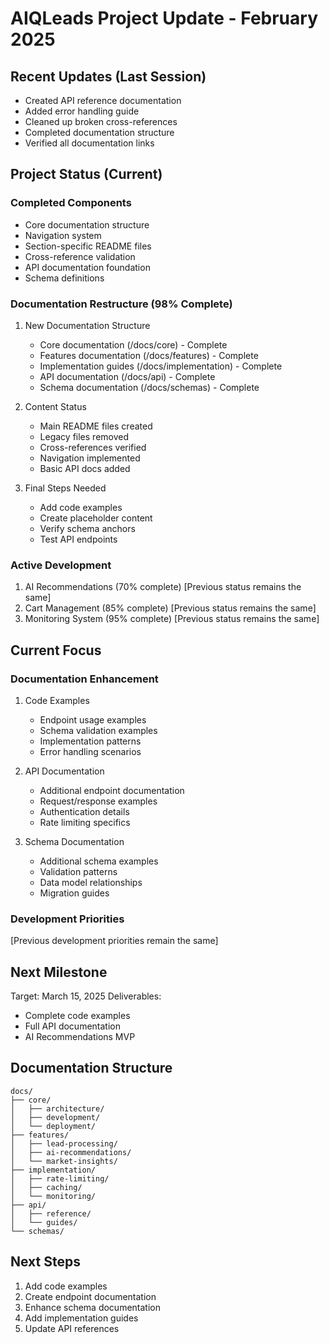 # AIQLeads Project Update - February 2025

## Recent Updates (Last Session)
- Created API reference documentation
- Added error handling guide
- Cleaned up broken cross-references
- Completed documentation structure
- Verified all documentation links

## Project Status (Current)
### Completed Components
- Core documentation structure
- Navigation system
- Section-specific README files
- Cross-reference validation
- API documentation foundation
- Schema definitions

### Documentation Restructure (98% Complete)
1. New Documentation Structure
   - Core documentation (/docs/core) - Complete
   - Features documentation (/docs/features) - Complete
   - Implementation guides (/docs/implementation) - Complete
   - API documentation (/docs/api) - Complete
   - Schema documentation (/docs/schemas) - Complete

2. Content Status
   - Main README files created
   - Legacy files removed
   - Cross-references verified
   - Navigation implemented
   - Basic API docs added

3. Final Steps Needed
   - Add code examples
   - Create placeholder content
   - Verify schema anchors
   - Test API endpoints

### Active Development
1. AI Recommendations (70% complete)
   [Previous status remains the same]
2. Cart Management (85% complete)
   [Previous status remains the same]
3. Monitoring System (95% complete)
   [Previous status remains the same]

## Current Focus
### Documentation Enhancement
1. Code Examples
   - Endpoint usage examples
   - Schema validation examples
   - Implementation patterns
   - Error handling scenarios

2. API Documentation
   - Additional endpoint documentation
   - Request/response examples
   - Authentication details
   - Rate limiting specifics

3. Schema Documentation
   - Additional schema examples
   - Validation patterns
   - Data model relationships
   - Migration guides

### Development Priorities
[Previous development priorities remain the same]

## Next Milestone
Target: March 15, 2025
Deliverables:
- Complete code examples
- Full API documentation
- AI Recommendations MVP

## Documentation Structure
```
docs/
├── core/
│   ├── architecture/
│   ├── development/
│   └── deployment/
├── features/
│   ├── lead-processing/
│   ├── ai-recommendations/
│   └── market-insights/
├── implementation/
│   ├── rate-limiting/
│   ├── caching/
│   └── monitoring/
├── api/
│   ├── reference/
│   └── guides/
└── schemas/
```

## Next Steps
1. Add code examples
2. Create endpoint documentation
3. Enhance schema documentation
4. Add implementation guides
5. Update API references
